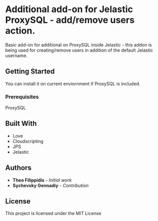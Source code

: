 # Additional add-on for Jelastic ProxySQL - add/remove users action.

Basic add-on for additional on ProxySQL inside Jelastic - this addon is being used for creating/remove users in addition of the default Jelastic username.

## Getting Started

You can install it on current enviornment if ProxySQL is included.

### Prerequisites

ProxySQL

## Built With

* Love
* Cloudscripting
* JPS
* Jelastic

## Authors

* **Theo Filippidis** - *Initial work*
* **Sychevsky Gennadiy** - *Contribution* 

## License

This project is licensed under the MIT License
